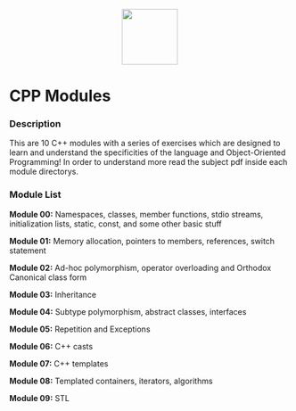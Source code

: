 <p align="center">
  <img width="100" src="https://github.com/user-attachments/assets/8a9be305-e993-4f5e-9dc5-c55c013d33f4"/>
</p>

# CPP Modules

### Description

This are 10 C++ modules with a series of exercises which are designed to learn and understand the specificities of the language and Object-Oriented Programming!
In order to understand more read the subject pdf inside each module directorys.

### Module List

**Module 00:** Namespaces, classes, member functions, stdio streams, initialization lists, static, const, and some other basic stuff

**Module 01:** Memory allocation, pointers to members, references, switch statement

**Module 02:** Ad-hoc polymorphism, operator overloading and Orthodox Canonical class form

**Module 03:** Inheritance

**Module 04:** Subtype polymorphism, abstract classes, interfaces

**Module 05:** Repetition and Exceptions

**Module 06:** C++ casts

**Module 07:** C++ templates

**Module 08:** Templated containers, iterators, algorithms

**Module 09:** STL
